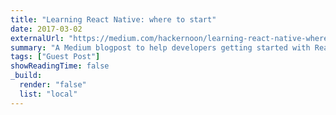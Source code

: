 ```yaml
---
title: "Learning React Native: where to start"
date: 2017-03-02
externalUrl: "https://medium.com/hackernoon/learning-react-native-where-to-start-49df64cf14a2"
summary: "A Medium blogpost to help developers getting started with React Native."
tags: ["Guest Post"]
showReadingTime: false
_build:
  render: "false"
  list: "local"
---
```

